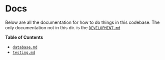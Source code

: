 # Docs

Below are all the documentation for how to do things in this codebase. The only documentation not in this dir. is the [`DEVELOPMENT.md`](../DEVELOPMENT.md)

**Table of Contents**

- [`database.md`](./database.md)
- [`testing.md`](./testing.md)